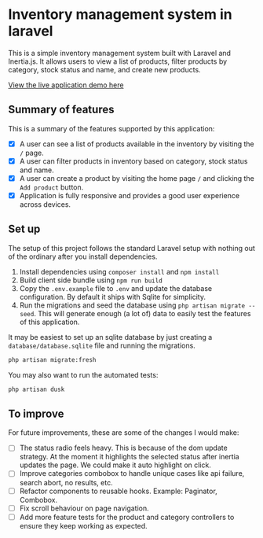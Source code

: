 # Inventory management system in laravel

This is a simple inventory management system built with Laravel and Inertia.js. It allows users to view a list of products, filter products by category, stock status and name, and create new products.

[View the live application demo here](https://inventax.up.railway.app/)

## Summary of features

This is a summary of the features supported by this application:

- [x] A user can see a list of products available in the inventory by visiting the `/` page.
- [x] A user can filter products in inventory based on category, stock status and name.
- [x] A user can create a product by visiting the home page `/` and clicking the `Add product` button.
- [x] Application is fully responsive and provides a good user experience across devices.

## Set up

The setup of this project follows the standard Laravel setup with nothing out of the ordinary after you install dependencies.

1. Install dependencies using `composer install` and `npm install`
2. Build client side bundle using `npm run build`
3. Copy the `.env.example` file to `.env` and update the database configuration. By default it ships with Sqlite for simplicity.
4. Run the migrations and seed the database using `php artisan migrate --seed`. This will generate enough (a lot of) data to easily test the features of this application.

It may be easiest to set up an sqlite database by just creating a `database/database.sqlite` file and running the migrations.

```bash
php artisan migrate:fresh
```

You may also want to run the automated tests:

```bash
php artisan dusk
```

## To improve

For future improvements, these are some of the changes I would make:

- [ ] The status radio feels heavy. This is because of the dom update strategy. At the moment it highlights the selected status after inertia updates the page. We could make it auto highlight on click.
- [ ] Improve categories combobox to handle unique cases like api failure, search abort, no results, etc.
- [ ] Refactor components to reusable hooks. Example: Paginator, Combobox.
- [ ] Fix scroll behaviour on page navigation.
- [ ] Add more feature tests for the product and category controllers to ensure they keep working as expected.
